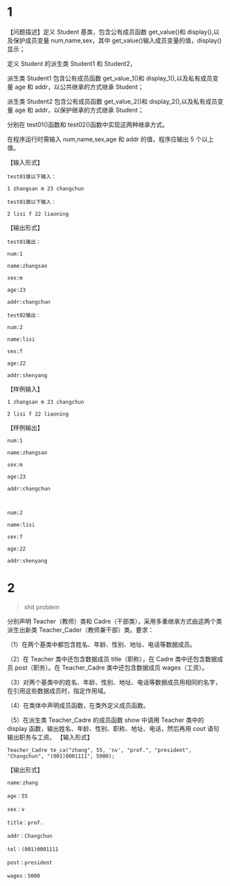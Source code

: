 # 1

【问题描述】定义 Student 基类，包含公有成员函数 get_value()和 display(),以及保护成员变量 num,name,sex，其中 get_value()输入成员变量的值，display()显示；

定义 Student 的派生类 Student1 和 Student2，

派生类 Student1 包含公有成员函数 get_value_1()和 display_1(),以及私有成员变量 age 和 addr，以公共继承的方式继承 Student；

派生类 Student2 包含公有成员函数 get_value_2()和 display_2(),以及私有成员变量 age 和 addr，以保护继承的方式继承 Student；

分别在 test01()函数和 test02()函数中实现这两种继承方式。

在程序运行时需输入 num,name,sex,age 和 addr 的值，程序应输出 5 个以上值。

【输入形式】

    test01做以下输入：

    1 zhangsan m 23 changchun

    test01做以下输入：

    2 lisi f 22 liaoning

【输出形式】

    test01输出：

    num:1

    name:zhangsan

    sex:m

    age:23

    addr:changchun

    test02输出：

    num:2

    name:lisi

    sex:f

    age:22

    addr:shenyang

【样例输入】

    1 zhangsan m 23 changchun

    2 lisi f 22 liaoning

【样例输出】

    num:1

    name:zhangsan

    sex:m

    age:23

    addr:changchun



    num:2

    name:lisi

    sex:f

    age:22

    addr:shenyang

# 2

> shit problem

分别声明 Teacher（教师）类和 Cadre（干部类），采用多重继承方式由这两个类派生出新类 Teacher_Cader（教师兼干部）类。要求：

（1）在两个基类中都包含姓名、年龄、性别、地址、电话等数据成员。

（2）在 Teacher 类中还包含数据成员 title（职称），在 Cadre 类中还包含数据成员 post（职务）。在 Teacher_Cadre 类中还包含数据成员 wages（工资）。

（3）对两个基类中的姓名、年龄、性别、地址、电话等数据成员用相同的名字，在引用这些数据成员时，指定作用域。

（4）在类体中声明成员函数，在类外定义成员函数。

（5）在派生类 Teacher_Cadre 的成员函数 show 中调用 Teacher 类中的 display 函数，输出姓名、年龄、性别、职称、地址、电话，然后再用 cout 语句输出职务与工资。
【输入形式】

    Teacher_Cadre te_ca("zhang", 55, 'nv', "prof.", "president", "Changchun", "(001)0001111", 5000);

【输出形式】

    name:zhang

    age：55

    sex：v

    title：prof.

    addr：Changchun

    tel：(001)0001111

    post：president

    wages：5000
